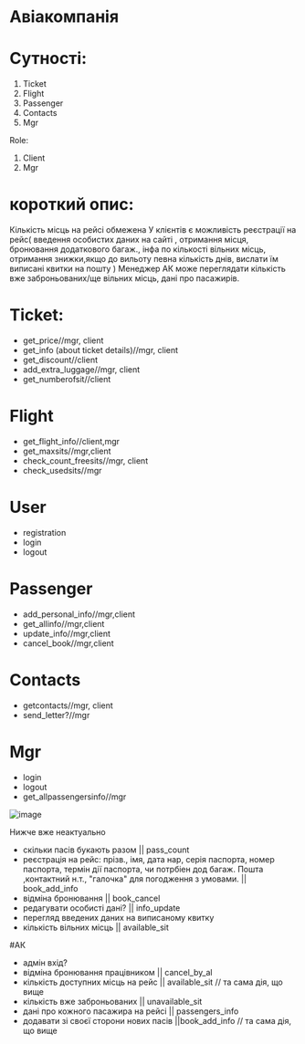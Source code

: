 # Авіакомпанія

# Сутності:

1. Ticket
2. Flight
3. Passenger
3. Contacts
4. Mgr

Role:
1. Client
2. Mgr
# короткий опис:

Кількість місць на рейсі обмежена
У клієнтів є можливість реєстрації на рейс( введення особистих даних на сайті , отримання місця, бронювання додаткового багаж., інфа по кількості вільних місць, отримання знижки,якщо до вильоту певна кількість днів, вислати їм виписані квитки на пошту )
Менеджер АК може переглядати кількість вже заброньованих/ще вільних місць, дані про пасажирів.

# Ticket:

- get_price//mgr, client
- get_info (about ticket details)//mgr, client
- get_discount//client
- add_extra_luggage//mgr, client
- get_numberofsit//client

# Flight

- get_flight_info//client,mgr
- get_maxsits//mgr,client
- check_count_freesits//mgr, client
- check_usedsits//mgr

# User
- registration
- login
- logout
# Passenger

- add_personal_info//mgr,client
- get_allinfo//mgr,client
- update_info//mgr,client
- cancel_book//mgr,client

# Contacts

- getcontacts//mgr, client
- send_letter?//mgr

# Mgr
- login
- logout
- get_allpassengersinfo//mgr

![image](https://user-images.githubusercontent.com/113307928/193950619-b9c5050b-997b-4367-8810-3691e0eab379.png)




Нижче вже неактуально
- скільки пасів букають разом || pass_count
- реєстрація на рейс: прізв., імя, дата нар, серія паспорта, номер паспорта, термін дії паспорта, чи потрбіен дод багаж.   Пошта ,контактний н.т., "галочка" для погодження з умовами. || book_add_info
- відміна бронювання || book_cancel
- редагувати особисті дані? || info_update
- перегляд введених даних на виписаному квитку 
- кількість вільних місць || available_sit

#АК

- адмін вхід? 
- відміна бронювання працівником || cancel_by_al
- кількість доступних місць на рейс || available_sit  // та сама дія, що вище
- кількість вже заброньованих || unavailable_sit
- дані про кожного пасажира на рейсі || passengers_info
- додавати зі своєї сторони нових пасів ||book_add_info // та сама дія, що вище
